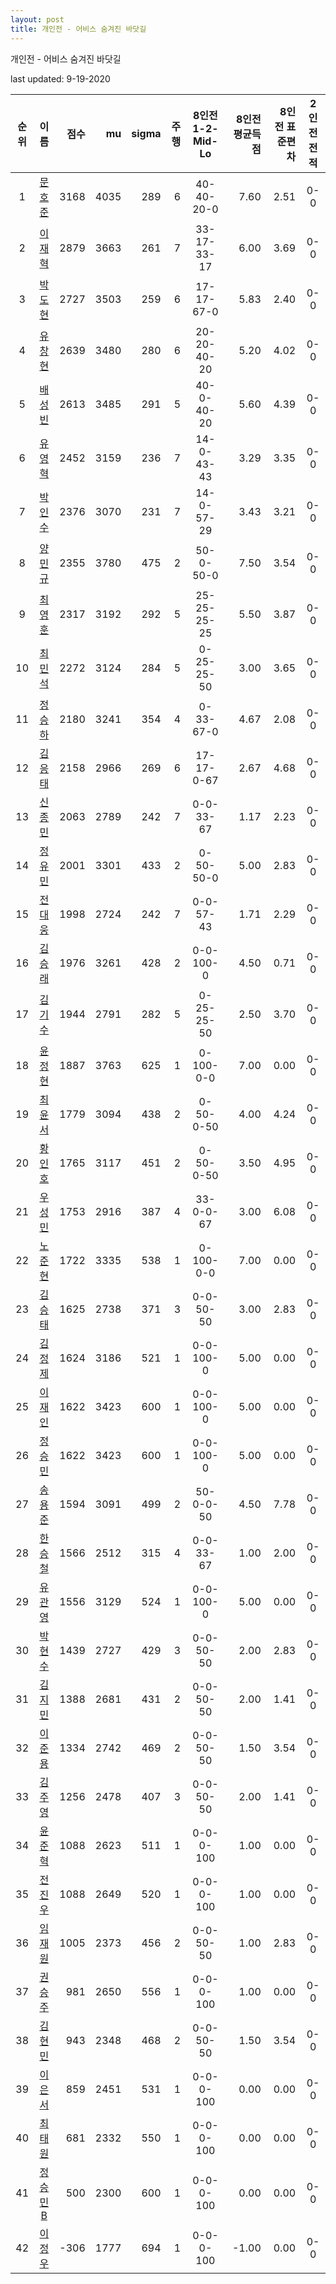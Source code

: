 ```yaml
---
layout: post
title: 개인전 - 어비스 숨겨진 바닷길
---
```



개인전 - 어비스 숨겨진 바닷길


last updated: 9-19-2020

| 순위 | 이름 | 점수 | mu | sigma | 주행 | 8인전 1-2-Mid-Lo | 8인전 평균득점 | 8인전 표준편차 | 2인전 전적 |
|:---:|:---:|---:|---:|---:|---:|:---:|---:|---:|:---:|
| 1 | [문호준](../munhojun) | 3168 | 4035 | 289 | 6 | 40-40-20-0 | 7.60 | 2.51 | 0-0 |
| 2 | [이재혁](../ijaehyeok) | 2879 | 3663 | 261 | 7 | 33-17-33-17 | 6.00 | 3.69 | 0-0 |
| 3 | [박도현](../bakdohyeon) | 2727 | 3503 | 259 | 6 | 17-17-67-0 | 5.83 | 2.40 | 0-0 |
| 4 | [유창현](../yuchanghyeon) | 2639 | 3480 | 280 | 6 | 20-20-40-20 | 5.20 | 4.02 | 0-0 |
| 5 | [배성빈](../baeseongbin) | 2613 | 3485 | 291 | 5 | 40-0-40-20 | 5.60 | 4.39 | 0-0 |
| 6 | [유영혁](../yuyeonghyeok) | 2452 | 3159 | 236 | 7 | 14-0-43-43 | 3.29 | 3.35 | 0-0 |
| 7 | [박인수](../bakinsu) | 2376 | 3070 | 231 | 7 | 14-0-57-29 | 3.43 | 3.21 | 0-0 |
| 8 | [양민규](../yangmingyu) | 2355 | 3780 | 475 | 2 | 50-0-50-0 | 7.50 | 3.54 | 0-0 |
| 9 | [최영훈](../choiyeonghun) | 2317 | 3192 | 292 | 5 | 25-25-25-25 | 5.50 | 3.87 | 0-0 |
| 10 | [최민석](../choiminseok) | 2272 | 3124 | 284 | 5 | 0-25-25-50 | 3.00 | 3.65 | 0-0 |
| 11 | [정승하](../jeongseungha) | 2180 | 3241 | 354 | 4 | 0-33-67-0 | 4.67 | 2.08 | 0-0 |
| 12 | [김응태](../gimeungtae) | 2158 | 2966 | 269 | 6 | 17-17-0-67 | 2.67 | 4.68 | 0-0 |
| 13 | [신종민](../shinjongmin) | 2063 | 2789 | 242 | 7 | 0-0-33-67 | 1.17 | 2.23 | 0-0 |
| 14 | [정유민](../jeongyumin) | 2001 | 3301 | 433 | 2 | 0-50-50-0 | 5.00 | 2.83 | 0-0 |
| 15 | [전대웅](../jeondaewoong) | 1998 | 2724 | 242 | 7 | 0-0-57-43 | 1.71 | 2.29 | 0-0 |
| 16 | [김승래](../gimseungrae) | 1976 | 3261 | 428 | 2 | 0-0-100-0 | 4.50 | 0.71 | 0-0 |
| 17 | [김기수](../gimgisu) | 1944 | 2791 | 282 | 5 | 0-25-25-50 | 2.50 | 3.70 | 0-0 |
| 18 | [윤정현](../yunjeonghyeon) | 1887 | 3763 | 625 | 1 | 0-100-0-0 | 7.00 | 0.00 | 0-0 |
| 19 | [최윤서](../choiyunseo) | 1779 | 3094 | 438 | 2 | 0-50-0-50 | 4.00 | 4.24 | 0-0 |
| 20 | [황인호](../hwanginho) | 1765 | 3117 | 451 | 2 | 0-50-0-50 | 3.50 | 4.95 | 0-0 |
| 21 | [우성민](../useongmin) | 1753 | 2916 | 387 | 4 | 33-0-0-67 | 3.00 | 6.08 | 0-0 |
| 22 | [노준현](../nojunhyeon) | 1722 | 3335 | 538 | 1 | 0-100-0-0 | 7.00 | 0.00 | 0-0 |
| 23 | [김승태](../gimseungtae) | 1625 | 2738 | 371 | 3 | 0-0-50-50 | 3.00 | 2.83 | 0-0 |
| 24 | [김정제](../gimjeongje) | 1624 | 3186 | 521 | 1 | 0-0-100-0 | 5.00 | 0.00 | 0-0 |
| 25 | [이재인](../ijaein) | 1622 | 3423 | 600 | 1 | 0-0-100-0 | 5.00 | 0.00 | 0-0 |
| 26 | [정승민](../jeongseungmin) | 1622 | 3423 | 600 | 1 | 0-0-100-0 | 5.00 | 0.00 | 0-0 |
| 27 | [송용준](../songyongjun) | 1594 | 3091 | 499 | 2 | 50-0-0-50 | 4.50 | 7.78 | 0-0 |
| 28 | [한승철](../hanseungcheol) | 1566 | 2512 | 315 | 4 | 0-0-33-67 | 1.00 | 2.00 | 0-0 |
| 29 | [유관영](../yugwanyeong) | 1556 | 3129 | 524 | 1 | 0-0-100-0 | 5.00 | 0.00 | 0-0 |
| 30 | [박현수](../bakhyeonsu) | 1439 | 2727 | 429 | 3 | 0-0-50-50 | 2.00 | 2.83 | 0-0 |
| 31 | [김지민](../gimjimin) | 1388 | 2681 | 431 | 2 | 0-0-50-50 | 2.00 | 1.41 | 0-0 |
| 32 | [이준용](../ijunyong) | 1334 | 2742 | 469 | 2 | 0-0-50-50 | 1.50 | 3.54 | 0-0 |
| 33 | [김주영](../gimjuyeong) | 1256 | 2478 | 407 | 3 | 0-0-50-50 | 2.00 | 1.41 | 0-0 |
| 34 | [윤준혁](../yunjunhyeok) | 1088 | 2623 | 511 | 1 | 0-0-0-100 | 1.00 | 0.00 | 0-0 |
| 35 | [전진우](../jeonjinwoo) | 1088 | 2649 | 520 | 1 | 0-0-0-100 | 1.00 | 0.00 | 0-0 |
| 36 | [임재원](../imjaewon) | 1005 | 2373 | 456 | 2 | 0-0-50-50 | 1.00 | 2.83 | 0-0 |
| 37 | [권승주](../glamint) | 981 | 2650 | 556 | 1 | 0-0-0-100 | 1.00 | 0.00 | 0-0 |
| 38 | [김현민](../gimhyunmin) | 943 | 2348 | 468 | 2 | 0-0-50-50 | 1.50 | 3.54 | 0-0 |
| 39 | [이은서](../ieunseo) | 859 | 2451 | 531 | 1 | 0-0-0-100 | 0.00 | 0.00 | 0-0 |
| 40 | [최태원](../choitaiwon) | 681 | 2332 | 550 | 1 | 0-0-0-100 | 0.00 | 0.00 | 0-0 |
| 41 | [정승민B](../jeongseungminb) | 500 | 2300 | 600 | 1 | 0-0-0-100 | 0.00 | 0.00 | 0-0 |
| 42 | [이정우](../ijeongu) | -306 | 1777 | 694 | 1 | 0-0-0-100 | -1.00 | 0.00 | 0-0 |
